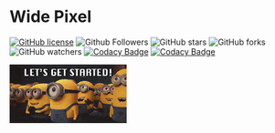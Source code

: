# Wide Pixel

[![GitHub license](https://img.shields.io/badge/License-Apache-blue.svg)](LICENSE)
![Github Followers](https://img.shields.io/github/followers/webaddicted?label=Follow&style=social)
![GitHub stars](https://img.shields.io/github/stars/webaddicted/WidePixel?style=social)
![GitHub forks](https://img.shields.io/github/forks/webaddicted/WidePixel?style=social)
![GitHub watchers](https://img.shields.io/github/watchers/webaddicted/WidePixel?style=social)
[![Codacy Badge](https://api.codacy.com/project/badge/Grade/e6913bfbf05147418fcf0221022b76e2)](https://www.codacy.com/app/webaddicted/WidePixel)
[![Codacy Badge](https://api.codacy.com/project/badge/Coverage/e6913bfbf05147418fcf0221022b76e2)](https://www.codacy.com/app/webaddicted/WidePixel)

<img src="https://github.com/webaddicted/WidePixel/raw/main/screenshot/getstart.gif" width="205"> 



